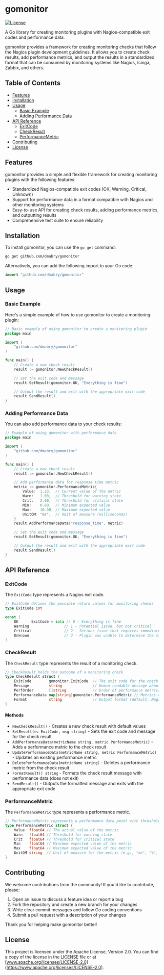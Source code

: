 # gomonitor

[![License](https://img.shields.io/badge/License-Apache%202.0-blue.svg)](https://www.apache.org/licenses/LICENSE-2.0)

A Go library for creating monitoring plugins with Nagios-compatible exit codes and performance data.

gomonitor provides a framework for creating monitoring checks that follow the Nagios plugin development guidelines. It allows you to create check results, add performance metrics, and output the results in a standardized format that can be consumed by monitoring systems like Nagios, Icinga, Zabbix, and others.

## Table of Contents

- [Features](#features)
- [Installation](#installation)
- [Usage](#usage)
  - [Basic Example](#basic-example)
  - [Adding Performance Data](#adding-performance-data)
- [API Reference](#api-reference)
  - [ExitCode](#exitcode)
  - [CheckResult](#checkresult)
  - [PerformanceMetric](#performancemetric)
- [Contributing](#contributing)
- [License](#license)

## Features

gomonitor provides a simple and flexible framework for creating monitoring plugins with the following features:

- Standardized Nagios-compatible exit codes (OK, Warning, Critical, Unknown)
- Support for performance data in a format compatible with Nagios and other monitoring systems
- Easy-to-use API for creating check results, adding performance metrics, and outputting results
- Comprehensive test suite to ensure reliability

## Installation

To install gomonitor, you can use the `go get` command:

```bash
go get github.com/dmabry/gomonitor
```

Alternatively, you can add the following import to your Go code:

```go
import "github.com/dmabry/gomonitor"
```

## Usage

### Basic Example

Here's a simple example of how to use gomonitor to create a monitoring plugin:

```go
// Basic example of using gomonitor to create a monitoring plugin
package main

import (
    "github.com/dmabry/gomonitor"
)

func main() {
    // Create a new check result
    result := gomonitor.NewCheckResult()

    // Set the exit code and message
    result.SetResult(gomonitor.OK, "Everything is fine")

    // Output the result and exit with the appropriate exit code
    result.SendResult()
}
```

### Adding Performance Data

You can also add performance data to your check results:

```go
// Example of using gomonitor with performance data
package main

import (
    "github.com/dmabry/gomonitor"
)

func main() {
    // Create a new check result
    result := gomonitor.NewCheckResult()

    // Add performance data for response time metric
    metric := gomonitor.PerformanceMetric{
        Value:  1.23,  // Current value of the metric
        Warn:   1.00,  // Threshold for warning state
        Crit:   2.00,  // Threshold for critical state
        Min:    0.00,  // Minimum expected value
        Max:    10.00, // Maximum expected value
        UnitOM: "ms",  // Unit of measure (milliseconds)
    }
    result.AddPerformanceData("response_time", metric)

    // Set the exit code and message
    result.SetResult(gomonitor.OK, "Everything is fine")

    // Output the result and exit with the appropriate exit code
    result.SendResult()
}
```

## API Reference

### ExitCode

The `ExitCode` type represents a Nagios exit code.

```go
// ExitCode defines the possible return values for monitoring checks
type ExitCode int

const (
    OK      ExitCode = iota // 0 - Everything is fine
    Warning                // 1 - Potential issue, but not critical
    Critical               // 2 - Serious issue that requires immediate attention
    Unknown                // 3 - Plugin was unable to determine the status of the check
)
```

### CheckResult

The `CheckResult` type represents the result of a monitoring check.

```go
// CheckResult holds the outcome of a monitoring check
type CheckResult struct {
    ExitCode        gomonitor.ExitCode  // The exit code for the check
    Message         string              // Human-readable message about the check status
    PerfOrder       []string            // Order of performance metrics in output
    PerformanceData map[string]gomonitor.PerformanceMetric // Metrics collected during the check
    Format          string              // Output format (default: Nagios)
}
```

#### Methods

- `NewCheckResult()` - Creates a new check result with default values
- `SetResult(ec ExitCode, msg string)` - Sets the exit code and message for the check result
- `AddPerformanceData(metricName string, metric PerformanceMetric)` - Adds a performance metric to the check result
- `UpdatePerformanceData(metricName string, metric PerformanceMetric)` - Updates an existing performance metric
- `DeletePerformanceData(metricName string)` - Deletes a performance metric from the check result
- `FormatResult() string` - Formats the check result message with performance data (does not exit)
- `SendResult()` - Outputs the formatted message and exits with the appropriate exit code

### PerformanceMetric

The `PerformanceMetric` type represents a performance metric.

```go
// PerformanceMetric represents a performance data point with thresholds and units
type PerformanceMetric struct {
    Value  float64 // The actual value of the metric
    Warn   float64 // Threshold for warning state
    Crit   float64 // Threshold for critical state
    Min    float64 // Minimum expected value of the metric
    Max    float64 // Maximum expected value of the metric
    UnitOM string  // Unit of measure for the metric (e.g., "ms", "%", etc.)
}
```

## Contributing

We welcome contributions from the community! If you'd like to contribute, please:

1. Open an issue to discuss a feature idea or report a bug
2. Fork the repository and create a new branch for your changes
3. Write clear commit messages and follow Go coding conventions
4. Submit a pull request with a description of your changes

Thank you for helping make gomonitor better!

## License

This project is licensed under the Apache License, Version 2.0. You can find a copy of the license in the
[LICENSE](https://github.com/dmabry/gomonitor/blob/main/LICENSE) file or at
[www.apache.org/licenses/LICENSE-2.0](https://www.apache.org/licenses/LICENSE-2.0).
